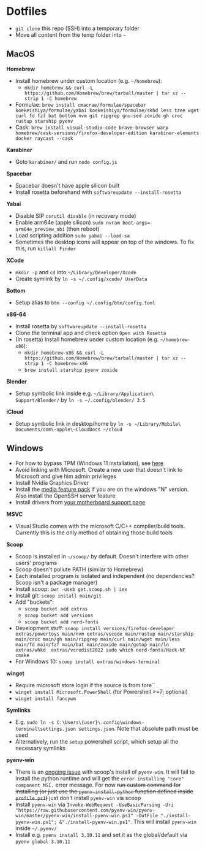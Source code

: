 # Dotfiles

- `git clone` this repo (SSH) into a temporary folder
- Move all content from the temp folder into `~`

## MacOS

**Homebrew**
- Install homebrew under custom location (e.g. `~/homebrew`):
  - `mkdir homebrew && curl -L https://github.com/Homebrew/brew/tarball/master | tar xz --strip 1 -C homebrew`
- Formulae: `brew install cmacrae/formulae/spacebar koekeishiya/formulae/yabai koekeishiya/formulae/skhd less tree wget curl fd fzf bat bottom nvm git ripgrep gnu-sed zoxide gh croc rustup starship pyenv`
- Cask: `brew install visual-studio-code brave-browser warp homebrew/cask-versions/firefox-developer-edition karabiner-elements docker raycast --cask`

**Karabiner**
- Goto `karabiner/` and run `node config.js`

**Spacebar**
- Spacebar doesn't have apple silicon built
- Install rosetta beforehand with `softwareupdate --install-rosetta`

**Yabai**
- Disable SIP `csrutil disable` (in recovery mode)
- Enable arm64e (apple silicon) `sudo nvram boot-args=-arm64e_preview_abi` (then reboot)
- Load scripting addition `sudo yabai --load-sa`
- Sometimes the desktop icons will appear on top of the windows. To fix this, run `killall Finder`

**XCode**
- `mkdir -p` and `cd` into `~/Library/Developer/Xcode`
- Create symlink by `ln -s ~/.config/xcode/ UserData`

**Bottom**
- Setup alias to `btm --config ~/.config/btm/config.toml`

**x86-64**
- Install rosetta by `softwareupdate --install-rosetta`
- Clone the terminal app and check option `Open with Rosetta`
- (In rosetta) Install homebrew under custom location (e.g. `~/homebrew-x86`):
  - `mkdir homebrew-x86 && curl -L https://github.com/Homebrew/brew/tarball/master | tar xz --strip 1 -C homebrew-x86`
  - `brew install starship pyenv zoxide`

**Blender**
- Setup symbolic link inside e.g. `~/Library/Application\ Support/Blender/` by `ln -s ~/.config/blender/ 3.5`

**iCloud**
- Setup symbolic link in desktop/home by `ln -s ~/Library/Mobile\ Documents/com\~apple\~CloudDocs ~/cloud`

## Windows
- For how to bypass TPM (Windows 11 installation), see [here](https://www.tomshardware.com/how-to/bypass-windows-11-tpm-requirement)
- Avoid linking with Microsoft. Create a new user that doesn't link to Microsoft and give him admin privileges
- Install Nvidia Graphics Driver
- Install the [media feature pack](https://support.microsoft.com/en-us/windows/media-feature-pack-for-windows-n-8622b390-4ce6-43c9-9b42-549e5328e407) if you are on the windows "N" version. Also install the OpenSSH server feature
- Install drivers from [your motherboard support page](https://www.msi.com/Motherboard/{}/support)

**MSVC**
- Visual Studio comes with the microsoft C/C++ compiler/build tools. Currently this is the only method of obtaining those build tools

**Scoop**
- Scoop is installed in `~/scoop/` by default. Doesn't interfere with other users' programs
- Scoop doesn't pollute PATH (similar to Homebrew)
- Each installed program is isolated and independent (no dependencies? Scoop isn't a package manager)
- Install scoop: `iwr -useb get.scoop.sh | iex`
- Install git: `scoop install main/git`
- Add "buckets":
  - `scoop bucket add extras`
  - `scoop bucket add versions`
  - `scoop bucket add nerd-fonts`
- Development stuff: `scoop install versions/firefox-developer extras/powertoys main/nvm extras/vscode main/rustup main/starship main/croc main/gh main/ripgrep main/curl main/wget main/less main/fd main/fzf main/bat main/zoxide main/gotop main/ln extras/whkd  extras/vcredist2022 sudo which nerd-fonts/Hack-NF cmake`
- For Windows 10: `scoop install extras/windows-terminal`

**winget**
- Require microsoft store login if the source is from tore``
- `winget install Microsoft.PowerShell` (for Powershell >=7; optional)
- `winget install fancywm`

**Symlinks**
- E.g. `sudo ln -s C:\Users\{user}\.config\windows-terminal\settings.json settings.json`. Note that absolute path must be used
- Alternatively, run the `setup` powershell script, which setup all the necessary symlinks

**pyenv-win**
- There is an [ongoing issue](https://github.com/pyenv-win/pyenv-win/issues/449) with scoop's install of `pyenv-win`. It will fail to install the python runtime and will get the `error installing "core" component MSI.` error message. For now ~~run custom command for installing (or just use the `pyenv-install-python` function defined inside `profile.ps1`)~~ just don't install `pyenv-win` via scoop
- Install `pyenv-win` via `Invoke-WebRequest -UseBasicParsing -Uri "https://raw.githubusercontent.com/pyenv-win/pyenv-win/master/pyenv-win/install-pyenv-win.ps1" -OutFile "./install-pyenv-win.ps1"; &"./install-pyenv-win.ps1"`. This will install `pyenv-win` inside `~/.pyenv/`
- Install e.g. `pyenv install 3.10.11` and set it as the global/default via `pyenv global 3.10.11`